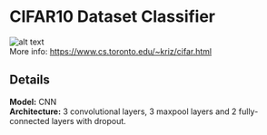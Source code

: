 # CIFAR10 Dataset Classifier
![alt text](https://appliedmachinelearning.files.wordpress.com/2018/03/cifar2.jpg)
<br>
More info: https://www.cs.toronto.edu/~kriz/cifar.html
## Details
<b>Model:</b> CNN
<br>
<b>Architecture:</b> 3 convolutional layers, 3 maxpool layers and 2 fully-connected layers with dropout.
